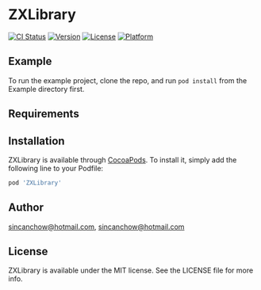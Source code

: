 # ZXLibrary

[![CI Status](http://img.shields.io/travis/sincanchow@hotmail.com/ZXLibrary.svg?style=flat)](https://travis-ci.org/sincanchow@hotmail.com/ZXLibrary)
[![Version](https://img.shields.io/cocoapods/v/ZXLibrary.svg?style=flat)](http://cocoapods.org/pods/ZXLibrary)
[![License](https://img.shields.io/cocoapods/l/ZXLibrary.svg?style=flat)](http://cocoapods.org/pods/ZXLibrary)
[![Platform](https://img.shields.io/cocoapods/p/ZXLibrary.svg?style=flat)](http://cocoapods.org/pods/ZXLibrary)

## Example

To run the example project, clone the repo, and run `pod install` from the Example directory first.

## Requirements

## Installation

ZXLibrary is available through [CocoaPods](http://cocoapods.org). To install
it, simply add the following line to your Podfile:

```ruby
pod 'ZXLibrary'
```

## Author

sincanchow@hotmail.com, sincanchow@hotmail.com

## License

ZXLibrary is available under the MIT license. See the LICENSE file for more info.
